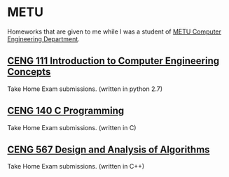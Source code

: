 # METU
Homeworks that are given to me while I was a student of [METU Computer Engineering Department](https://ceng.metu.edu.tr/).
## [CENG 111 Introduction to Computer Engineering Concepts](https://github.com/e-hengirmen/METU/tree/master/CENG111)
Take Home Exam submissions. (written in python 2.7)
## [CENG 140 C Programming](https://github.com/e-hengirmen/METU/tree/master/CENG140)
Take Home Exam submissions. (written in C)
## [CENG 567 Design and Analysis of Algorithms](https://github.com/e-hengirmen/METU/tree/master/CENG567)
Take Home Exam submissions. (written in C++)
